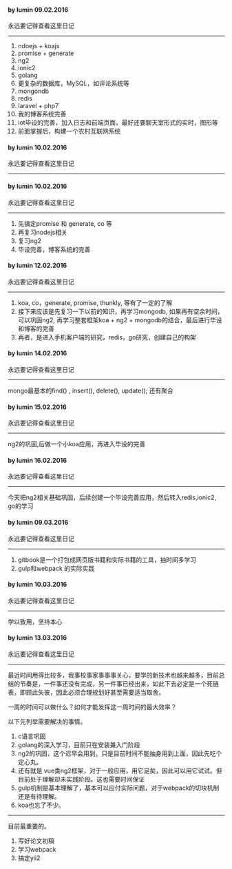 #### by lumin  09.02.2016
永远要记得查看这里日记

---------------------------------------------------

1. ndoejs + koajs
2. promise + generate
3. ng2
4. ionic2
5. golang
6.  更复杂的数据库，MySQL，如评论系统等
7. mongondb
8. redis
9. laravel + php7
10. 我的博客系统完善
11. iot毕设的完善，加入日志和前端页面，最好还要聊天室形式的实时，图形等
12. 前面掌握后，构建一个农村互联网系统

#### by lumin  10.02.2016
永远要记得查看这里日记

---------------------------------------------------

#### by lumin  10.02.2016
永远要记得查看这里日记

---------------------------------------------------

1. 先搞定promise 和 generate,  co 等
2. 再复习nodejs相关
3. 复习ng2
4. 毕设完善，博客系统的完善

#### by lumin  12.02.2016
永远要记得查看这里日记

---------------------------------------------------

1. koa, co，generate, promise, thunkly, 等有了一定的了解
2. 接下来应该是先复习一下以前的知识，再学习mongodb, 如果再有空余时间，可以巩固ng2, 再学习整套框架koa + ng2 + mongodb的结合，最后进行毕设和博客的完善
3. 再者，是进入手机客户端的研究，redis，go研究，创建自己的构架

#### by lumin  14.02.2016
永远要记得查看这里日记

---------------------------------------------------

mongo最基本的find() , insert(), delete(), update();
还有聚合

#### by lumin  15.02.2016
永远要记得查看这里日记

---------------------------------------------------

ng2的巩固,后做一个小koa应用，再进入毕设的完善

#### by lumin  16.02.2016
永远要记得查看这里日记

---------------------------------------------------

今天把ng2相关基础巩固，后续创建一个毕设完善应用，然后转入redis,ionic2, go的学习

#### by lumin  09.03.2016
永远要记得查看这里日记

---------------------------------------------------

1. gitbook是一个打包成网页版书籍和实际书籍的工具，抽时间多学习
2. gulp和webpack 的实际实践

#### by lumin  10.03.2016
永远要记得查看这里日记

---------------------------------------------------

学以致用，坚持本心

#### by lumin  13.03.2016
永远要记得查看这里日记

---------------------------------------------------

最近时间用得比较多，我事校事家事事事关心，要学的新技术也越来越多，目前总结的节奏是，一件事还没有完成，另一件事已经出来，如此下去必定是一个死链表，即顾此失彼，因此必须合理规划好甚至需要适当取舍。

一周的时间可以做什么？如何才能发挥这一周时间的最大效率？

以下先列举需要解决的事情。

1. c语言巩固
2. golang的深入学习，目前只在安装兼入门阶段
3. ng2的巩固，这个迟早会用到，只是目前时间不能抽身用到上面，因此先吃个定心丸。
4. 还有就是 vue类ng2框架，对于一般应用，用它足矣，因此可以用它试试。但目前处于理解却未实践阶段。这也需要时间保证
5. gulp机制是基本理解了，基本可以应付实际问题，对于webpack的切块机制还是有待理解。
6. koa也忘了不少。

-----
目前最重要的。

1. 写好论文初稿
2. 学习webpack
3. 搞定yii2
